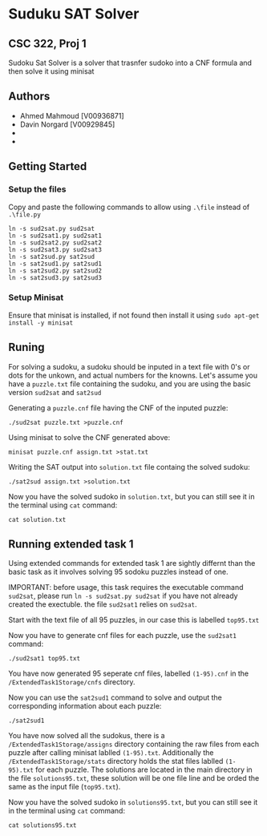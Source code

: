 # Suduku SAT Solver
## CSC 322, Proj 1
Sudoku Sat Solver is a solver that trasnfer sudoko into a CNF formula and then solve it using minisat
    
## Authors
- Ahmed Mahmoud [V00936871]
- Davin Norgard [V00929845]
-
-

## Getting Started
### Setup the files
Copy and paste the following commands to allow using `.\file` instead of `.\file.py`
```
ln -s sud2sat.py sud2sat
ln -s sud2sat1.py sud2sat1
ln -s sud2sat2.py sud2sat2
ln -s sud2sat3.py sud2sat3
ln -s sat2sud.py sat2sud
ln -s sat2sud1.py sat2sud1
ln -s sat2sud2.py sat2sud2
ln -s sat2sud3.py sat2sud3
```
### Setup Minisat
Ensure that minisat is installed, if not found then install it using 
```sudo apt-get install -y minisat```

## Runing
For solving a sudoku, a sudoku should be inputed in a text file with 0's or dots for the unkown, and actual numbers for the knowns. Let's assume you have a `puzzle.txt` file containing the sudoku, and you are using the basic version `sud2sat` and `sat2sud`

Generating a `puzzle.cnf` file having the CNF of the inputed puzzle:
```
./sud2sat puzzle.txt >puzzle.cnf
```

Using minisat to solve the CNF generated above:
```
minisat puzzle.cnf assign.txt >stat.txt
```

Writing the SAT output into `solution.txt` file containg the solved sudoku:
```
./sat2sud assign.txt >solution.txt
```

Now you have the solved sudoko in `solution.txt`, but you can still see it in the terminal using `cat` command:
```
cat solution.txt
```

## Running extended task 1
Using extended commands for extended task 1 are sightly differnt than the basic task as it involves solving 95 sodoku puzzles instead of one.

IMPORTANT: before usage, this task requires the executable command `sud2sat`, please run `ln -s sud2sat.py sud2sat` if you have not already created the exectuble. the file `sud2sat1` relies on `sud2sat`.

Start with the text file of all 95 puzzles, in our case this is labelled `top95.txt`

Now you have to generate cnf files for each puzzle, use the `sud2sat1` command:
```
./sud2sat1 top95.txt
```

You have now generated 95 seperate cnf files, labelled `(1-95).cnf` in the `/ExtendedTask1Storage/cnfs` directory.

Now you can use the `sat2sud1` command to solve and output the corresponding information about each puzzle:
```
./sat2sud1
```

You have now solved all the sudokus, there is a `/ExtendedTask1Storage/assigns` directory containing the raw files from each puzzle after calling minisat lablled `(1-95).txt`.  Additionally the `/ExtendedTask1Storage/stats` directory holds the stat files lablled `(1-95).txt` for each puzzle. The solutions are located in the main directory in the file `solutions95.txt`, these solution will be one file line and be orded the same as the input file (`top95.txt`). 

Now you have the solved sudoko in `solutions95.txt`, but you can still see it in the terminal using `cat` command:
```
cat solutions95.txt
```
